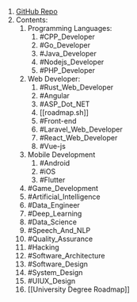 1. [GitHub Repo](https://github.com/liuchong/awesome-roadmaps#readme)
2. Contents:
	1. Programming Languages:
		1. #CPP_Developer 
		2. #Go_Developer 
		3. #Java_Developer 
		4. #Nodejs_Developer 
		5. #PHP_Developer
	2. Web Developer:
		1. #Rust_Web_Developer 
		2. #Angular 
		3. #ASP_Dot_NET
		4. [[roadmap.sh]]
		5. #Front-end 
		6. #Laravel_Web_Developer
		7. #React_Web_Developer 
		8. #Vue-js 
	3. Mobile Development
		1. #Android 
		2. #iOS 
		3. #Flutter 
	4. #Game_Development 
	5. #Artificial_Intelligence 
	6. #Data_Engineer
	7. #Deep_Learning 
	8. #Data_Science 
	9. #Speech_And_NLP 
	10. #Quality_Assurance 
	11. #Hacking
	12. #Software_Architecture 
	13. #Software_Design
	14. #System_Design
	15. #UIUX_Design
	16. [[University Degree Roadmap]]